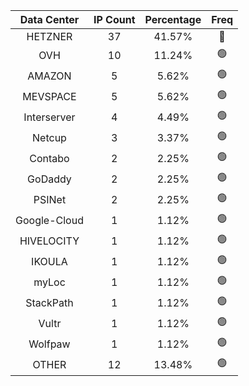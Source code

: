 | Data Center | IP Count | Percentage | Freq |
|:------------:|:--------:|:-----------:|:-----:|
| HETZNER | 37 | 41.57% | 🔴 |
| OVH | 10 | 11.24% | 🟢 |
| AMAZON | 5 | 5.62% | 🟢 |
| MEVSPACE | 5 | 5.62% | 🟢 |
| Interserver | 4 | 4.49% | 🟢 |
| Netcup | 3 | 3.37% | 🟢 |
| Contabo | 2 | 2.25% | 🟢 |
| GoDaddy | 2 | 2.25% | 🟢 |
| PSINet | 2 | 2.25% | 🟢 |
| Google-Cloud | 1 | 1.12% | 🟢 |
| HIVELOCITY | 1 | 1.12% | 🟢 |
| IKOULA | 1 | 1.12% | 🟢 |
| myLoc | 1 | 1.12% | 🟢 |
| StackPath | 1 | 1.12% | 🟢 |
| Vultr | 1 | 1.12% | 🟢 |
| Wolfpaw | 1 | 1.12% | 🟢 |
| OTHER | 12 | 13.48% | 🟢 |